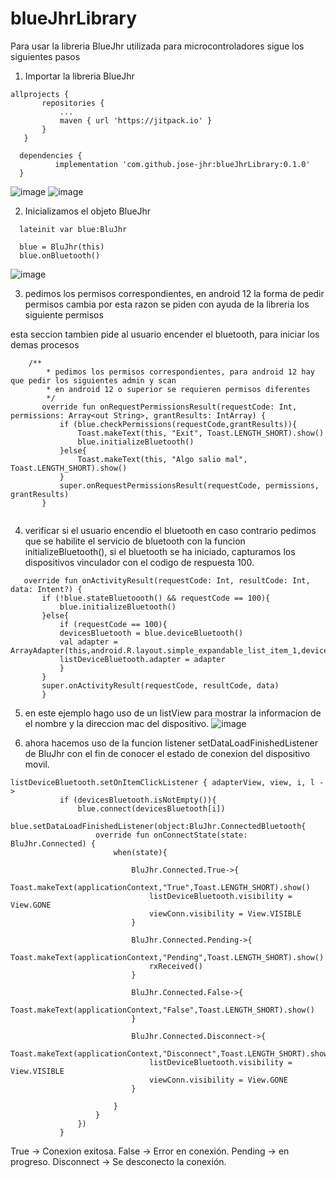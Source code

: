 # blueJhrLibrary
Para usar la libreria BlueJhr utilizada para microcontroladores sigue los siguientes pasos

1) Importar la libreria BlueJhr 
 ```
 allprojects {
		repositories {
			...
			maven { url 'https://jitpack.io' }
		}
	}
 ```
 
  ```
  	dependencies {
	        implementation 'com.github.jose-jhr:blueJhrLibrary:0.1.0'
	}
 ```
![image](https://user-images.githubusercontent.com/66834393/173492533-d3c0f3e5-85bf-4b57-9890-2fd7709891af.png)
![image](https://user-images.githubusercontent.com/66834393/173492579-5f19d094-3cc4-48a6-902a-793ab19e6899.png)

 
 2) Inicializamos el objeto BlueJhr 
  ```
   	lateinit var blue:BluJhr
 	
	blue = BluJhr(this)
 	blue.onBluetooth()
  ```
  
  ![image](https://user-images.githubusercontent.com/66834393/175436397-7938ec4f-cf7c-4f5b-99d1-5c5846ee1144.png)

 
3) pedimos los permisos correspondientes, en android 12 la forma de pedir permisos cambia por esta razon se piden con ayuda de la libreria los siguiente permisos

esta seccion tambien pide al usuario encender el bluetooth, para iniciar los demas procesos

 ```
     /**
         * pedimos los permisos correspondientes, para android 12 hay que pedir los siguientes admin y scan
         * en android 12 o superior se requieren permisos diferentes
         */
        override fun onRequestPermissionsResult(requestCode: Int, permissions: Array<out String>, grantResults: IntArray) {
            if (blue.checkPermissions(requestCode,grantResults)){
                Toast.makeText(this, "Exit", Toast.LENGTH_SHORT).show()
                blue.initializeBluetooth()
            }else{
                Toast.makeText(this, "Algo salio mal", Toast.LENGTH_SHORT).show()
            }
            super.onRequestPermissionsResult(requestCode, permissions, grantResults)
        }
	
 ```
 
 4) verificar si el usuario encendio el bluetooth en caso contrario pedimos que se habilite el servicio de bluetooth con la funcion initializeBluetooth(),
 si el bluetooth se ha iniciado, capturamos los dispositivos vinculador con el codigo de respuesta 100.
 	 
 ```
	override fun onActivityResult(requestCode: Int, resultCode: Int, data: Intent?) {
		if (!blue.stateBluetoooth() && requestCode == 100){
		    blue.initializeBluetooth()
		}else{
		    if (requestCode == 100){
			devicesBluetooth = blue.deviceBluetooth()
			val adapter = ArrayAdapter(this,android.R.layout.simple_expandable_list_item_1,devicesBluetooth)
			listDeviceBluetooth.adapter = adapter
		    }
		}
		super.onActivityResult(requestCode, resultCode, data)
	    }
 ```
 
5) en este ejemplo hago uso de un listView para mostrar la informacion de el nombre y la direccion mac del dispositivo.
 ![image](https://user-images.githubusercontent.com/66834393/175435990-6799faaa-c43e-42b2-be40-31abcf8a8f17.png)

6) ahora hacemos uso de la funcion listener setDataLoadFinishedListener de BluJhr con el fin de conocer el estado de conexion del dispositivo movil.
 
 ```
 listDeviceBluetooth.setOnItemClickListener { adapterView, view, i, l ->
            if (devicesBluetooth.isNotEmpty()){
                blue.connect(devicesBluetooth[i])
                blue.setDataLoadFinishedListener(object:BluJhr.ConnectedBluetooth{
                    override fun onConnectState(state: BluJhr.Connected) {
                        when(state){

                            BluJhr.Connected.True->{
                                Toast.makeText(applicationContext,"True",Toast.LENGTH_SHORT).show()
                                listDeviceBluetooth.visibility = View.GONE
                                viewConn.visibility = View.VISIBLE
                            }

                            BluJhr.Connected.Pending->{
                                Toast.makeText(applicationContext,"Pending",Toast.LENGTH_SHORT).show()
                                rxReceived()
                            }

                            BluJhr.Connected.False->{
                                Toast.makeText(applicationContext,"False",Toast.LENGTH_SHORT).show()
                            }

                            BluJhr.Connected.Disconnect->{
                                Toast.makeText(applicationContext,"Disconnect",Toast.LENGTH_SHORT).show()
                                listDeviceBluetooth.visibility = View.VISIBLE
                                viewConn.visibility = View.GONE
                            }

                        }
                    }
                })
            }
  ```
 
 True -> Conexion exitosa.
 False -> Error en conexión.
 Pending -> en progreso.
 Disconnect -> Se desconecto la conexión.




